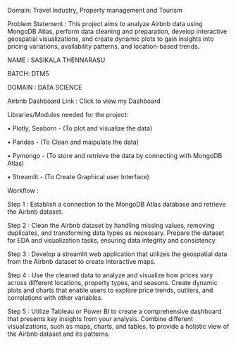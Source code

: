 Domain:
Travel Industry, Property management and Tourism

Problem Statement :
This project aims to analyze Airbnb data using MongoDB Atlas, perform data cleaning and preparation, develop interactive geospatial visualizations, and create dynamic plots to gain insights into pricing variations, availability patterns, and location-based trends.

NAME : SASIKALA THENNARASU

BATCH: DTM5

DOMAIN : DATA SCIENCE

Airbnb Dashboard Link : Click to view my Dashboard

Libraries/Modules needed for the project:

•	Plotly, Seaborn - (To plot and visualize the data)

•	Pandas - (To Clean and maipulate the data)

•	Pymongo - (To store and retrieve the data by connecting with MongoDB Atlas)

•	Streamlit - (To Create Graphical user Interface)

Workflow :

Step 1 :
Establish a connection to the MongoDB Atlas database and retrieve the Airbnb dataset.

Step 2 :
Clean the Airbnb dataset by handling missing values, removing duplicates, and transforming data types as necessary. Prepare the dataset for EDA and visualization tasks, ensuring data integrity and consistency.

Step 3 :
Develop a streamlit web application that utilizes the geospatial data from the Airbnb dataset to create interactive maps.

Step 4 :
Use the cleaned data to analyze and visualize how prices vary across different locations, property types, and seasons. Create dynamic plots and charts that enable users to explore price trends, outliers, and correlations with other variables.

Step 5 :
Utilize Tableau or Power BI to create a comprehensive dashboard that presents key insights from your analysis. Combine different visualizations, such as maps, charts, and tables, to provide a holistic view of the Airbnb dataset and its patterns.

